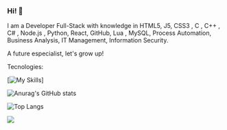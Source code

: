 ### Hi! 👋
 
 I am a Developer Full-Stack with knowledge in 
 HTML5, J5, CSS3 , C , C++ , C# , Node.js , Python, React, GitHub, Lua , MySQL, 
 Process Automation, Business Analysis, IT Management, Information Security.
 
 A future especialist, let's grow up!
 
 Tecnologies:


[![My Skills](https://skillicons.dev/icons?i=html,css,js,typescript,mongodb,nodejs,postgres,mysql)]

  
  
![Anurag's GitHub stats](https://github-readme-stats.vercel.app/api?username=Default-Sys&show_icons=true&theme=ocean_dark)
<br>

![Top Langs](https://github-readme-stats.vercel.app/api/top-langs/?username=Default-Sys&layout=compact&theme=ocean_dark)


<a href="https://www.linkedin.com/in/william-barcelos-144a96218/"> <img src="https://img.shields.io/badge/LinkedIn-0077B5?style=for-the-badge&logo=linkedin&logoColor=white" > </a>
